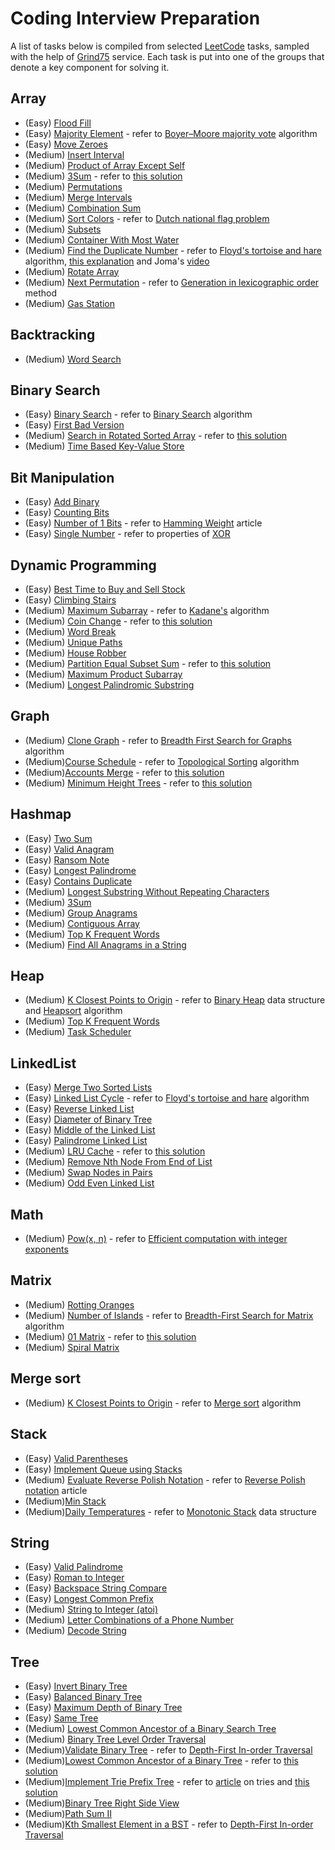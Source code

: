 # Coding Interview Preparation

A list of tasks below is compiled from selected [LeetCode](https://leetcode.com) tasks, sampled with the help of [Grind75](https://www.techinterviewhandbook.org/grind75) service. Each task is put into one of the groups that denote a key component for solving it.

## Array

- (Easy) [Flood Fill](https://leetcode.com/problems/flood-fill/)
- (Easy) [Majority Element](https://leetcode.com/problems/majority-element/description/) - refer to [Boyer–Moore majority vote](https://en.wikipedia.org/wiki/Boyer–Moore_majority_vote_algorithm) algorithm
- (Easy) [Move Zeroes](https://leetcode.com/problems/move-zeroes/)
- (Medium) [Insert Interval](https://leetcode.com/problems/insert-interval/)
- (Medium) [Product of Array Except Self](https://leetcode.com/problems/product-of-array-except-self/)
- (Medium) [3Sum](https://leetcode.com/problems/3sum/) - refer to [this solution](https://leetcode.com/problems/3sum/solutions/2602454/python-solution-100-explained/)
- (Medium) [Permutations](https://leetcode.com/problems/permutations/)
- (Medium) [Merge Intervals](https://leetcode.com/problems/merge-intervals/)
- (Medium) [Combination Sum](https://leetcode.com/problems/combination-sum/)
- (Medium) [Sort Colors](https://leetcode.com/problems/sort-colors/) - refer to [Dutch national flag problem](https://en.wikipedia.org/wiki/Dutch_national_flag_problem)
- (Medium) [Subsets](https://leetcode.com/problems/subsets/)
- (Medium) [Container With Most Water](https://leetcode.com/problems/container-with-most-water/)
- (Medium) [Find the Duplicate Number](https://leetcode.com/problems/find-the-duplicate-number/) - refer to [Floyd's tortoise and hare](https://en.wikipedia.org/wiki/Cycle_detection) algorithm, [this explanation](https://keithschwarz.com/interesting/code/?dir=find-duplicate) and Joma's [video](https://youtu.be/pKO9UjSeLew)
- (Medium) [Rotate Array](https://leetcode.com/problems/rotate-array/)
- (Medium) [Next Permutation](https://leetcode.com/problems/next-permutation/) - refer to [Generation in lexicographic order](https://en.wikipedia.org/wiki/Permutation#Generation_in_lexicographic_order) method
- (Medium) [Gas Station](https://leetcode.com/problems/gas-station/)

## Backtracking

- (Medium) [Word Search](https://leetcode.com/problems/word-search/)

## Binary Search
- (Easy) [Binary Search](https://leetcode.com/problems/binary-search/) - refer to [Binary Search](https://en.wikipedia.org/wiki/Binary_search_algorithm) algorithm
- (Easy) [First Bad Version](https://leetcode.com/problems/first-bad-version/)
- (Medium) [Search in Rotated Sorted Array](https://leetcode.com/problems/search-in-rotated-sorted-array/) - refer to [this solution](https://leetcode.com/problems/search-in-rotated-sorted-array/solutions/1183146/python3-solution-using-binary-search-faster-than-98-and-uses-the-least-memory/)
- (Medium) [Time Based Key-Value Store](https://leetcode.com/problems/time-based-key-value-store/)

## Bit Manipulation

- (Easy) [Add Binary](https://leetcode.com/problems/add-binary/)
- (Easy) [Counting Bits](https://leetcode.com/problems/counting-bits/)
- (Easy) [Number of 1 Bits](https://leetcode.com/problems/number-of-1-bits/) - refer to [Hamming Weight](https://en.wikipedia.org/wiki/Hamming_weight) article
- (Easy) [Single Number](https://leetcode.com/problems/single-number/) - refer to properties of [XOR](https://en.wikipedia.org/wiki/Exclusive_or)

## Dynamic Programming

- (Easy) [Best Time to Buy and Sell Stock](https://leetcode.com/problems/best-time-to-buy-and-sell-stock/)
- (Easy) [Climbing Stairs](https://leetcode.com/problems/climbing-stairs/)
- (Medium) [Maximum Subarray](https://leetcode.com/problems/maximum-subarray/) - refer to [Kadane's](https://en.wikipedia.org/wiki/Maximum_subarray_problem) algorithm
- (Medium) [Coin Change](https://leetcode.com/problems/coin-change/) - refer to [this solution](https://leetcode.com/problems/coin-change/solutions/478739/python3-dp-solution-with-comments-to-help-understand-what-is-happening-and-why/)
- (Medium) [Word Break](https://leetcode.com/problems/word-break/)
- (Medium) [Unique Paths](https://leetcode.com/problems/unique-paths/)
- (Medium) [House Robber](https://leetcode.com/problems/house-robber/)
- (Medium) [Partition Equal Subset Sum](https://leetcode.com/problems/partition-equal-subset-sum/) - refer to [this solution](https://leetcode.com/problems/partition-equal-subset-sum/solutions/3266674/416-space-99-79-solution-with-step-by-step-explanation/)
- (Medium) [Maximum Product Subarray](https://leetcode.com/problems/maximum-product-subarray/)
- (Medium) [Longest Palindromic Substring](https://leetcode.com/problems/longest-palindromic-substring/)

## Graph

- (Medium) [Clone Graph](https://leetcode.com/problems/clone-graph/) - refer to [Breadth First Search for Graphs](https://www.geeksforgeeks.org/breadth-first-search-or-bfs-for-a-graph/) algorithm
- (Medium)[Course Schedule](https://leetcode.com/problems/course-schedule/) - refer to [Topological Sorting](https://www.techinterviewhandbook.org/algorithms/graph/#topological-sorting) algorithm
- (Medium)[Accounts Merge](https://leetcode.com/problems/accounts-merge/) - refer to [this solution](https://leetcode.com/problems/accounts-merge/solutions/2014051/python-easy-to-read-and-understand-dfs/)
- (Medium) [Minimum Height Trees](https://leetcode.com/problems/minimum-height-trees/) - refer to [this solution](https://leetcode.com/problems/minimum-height-trees/solutions/76055/share-some-thoughts/)

## Hashmap

- (Easy) [Two Sum](https://leetcode.com/problems/two-sum/)
- (Easy) [Valid Anagram](https://leetcode.com/problems/valid-anagram/)
- (Easy) [Ransom Note](https://leetcode.com/problems/ransom-note/)
- (Easy) [Longest Palindrome](https://leetcode.com/problems/longest-palindrome/)
- (Easy) [Contains Duplicate](https://leetcode.com/problems/contains-duplicate/)
- (Medium) [Longest Substring Without Repeating Characters](https://leetcode.com/problems/longest-substring-without-repeating-characters/)
- (Medium) [3Sum](https://leetcode.com/problems/3sum/)
- (Medium) [Group Anagrams](https://leetcode.com/problems/group-anagrams/)
- (Medium) [Contiguous Array](https://leetcode.com/problems/contiguous-array/)
- (Medium) [Top K Frequent Words](https://leetcode.com/problems/top-k-frequent-words/)
- (Medium) [Find All Anagrams in a String](https://leetcode.com/problems/find-all-anagrams-in-a-string/)

## Heap

- (Medium) [K Closest Points to Origin](https://leetcode.com/problems/k-closest-points-to-origin/) - refer to [Binary Heap](https://en.wikipedia.org/wiki/Binary_heap) data structure and [Heapsort](https://en.wikipedia.org/wiki/Heapsort) algorithm
- (Medium) [Top K Frequent Words](https://leetcode.com/problems/top-k-frequent-words/)
- (Medium) [Task Scheduler](https://leetcode.com/problems/task-scheduler/)

## LinkedList

- (Easy) [Merge Two Sorted Lists](https://leetcode.com/problems/merge-two-sorted-lists/)
- (Easy) [Linked List Cycle](https://leetcode.com/problems/linked-list-cycle/) - refer to [Floyd's tortoise and hare](https://en.wikipedia.org/wiki/Cycle_detection) algorithm
- (Easy) [Reverse Linked List](https://leetcode.com/problems/reverse-linked-list/)
- (Easy) [Diameter of Binary Tree](https://leetcode.com/problems/diameter-of-binary-tree/)
- (Easy) [Middle of the Linked List](https://leetcode.com/problems/middle-of-the-linked-list/)
- (Easy) [Palindrome Linked List](https://leetcode.com/problems/palindrome-linked-list/)
- (Medium) [LRU Cache](https://leetcode.com/problems/lru-cache/) - refer to [this solution](https://leetcode.com/problems/lru-cache/solutions/352295/python3-doubly-linked-list-and-dictionary/)
- (Medium) [Remove Nth Node From End of List](https://leetcode.com/problems/remove-nth-node-from-end-of-list/)
- (Medium) [Swap Nodes in Pairs](https://leetcode.com/problems/swap-nodes-in-pairs/)
- (Medium) [Odd Even Linked List](https://leetcode.com/problems/odd-even-linked-list/)

## Math

- (Medium) [Pow(x, n)](https://leetcode.com/problems/powx-n/) - refer to [Efficient computation with integer exponents](https://en.wikipedia.org/wiki/Exponentiation#Efficient_computation_with_integer_exponents)

## Matrix
- (Medium) [Rotting Oranges](https://leetcode.com/problems/rotting-oranges/)
- (Medium) [Number of Islands](https://leetcode.com/problems/number-of-islands/) - refer to [Breadth-First Search for Matrix](https://www.geeksforgeeks.org/breadth-first-traversal-bfs-on-a-2d-array/) algorithm
- (Medium) [01 Matrix](https://leetcode.com/problems/01-matrix/) - refer to [this solution](https://leetcode.com/problems/01-matrix/solutions/1619495/bfs-python-solution/)
- (Medium) [Spiral Matrix](https://leetcode.com/problems/spiral-matrix/)

## Merge sort

- (Medium) [K Closest Points to Origin](https://leetcode.com/problems/k-closest-points-to-origin/) - refer to [Merge sort](https://en.wikipedia.org/wiki/Merge_sort) algorithm

## Stack

- (Easy) [Valid Parentheses](https://leetcode.com/problems/valid-parentheses/)
- (Easy) [Implement Queue using Stacks](https://leetcode.com/problems/implement-queue-using-stacks/)
- (Medium) [Evaluate Reverse Polish Notation](https://leetcode.com/problems/evaluate-reverse-polish-notation/) - refer to [Reverse Polish notation](https://en.wikipedia.org/wiki/Reverse_Polish_notation) article
- (Medium)[Min Stack](https://leetcode.com/problems/min-stack/)
- (Medium)[Daily Temperatures](https://leetcode.com/problems/daily-temperatures/) - refer to [Monotonic Stack](https://www.geeksforgeeks.org/introduction-to-monotonic-stack-data-structure-and-algorithm-tutorials/) data structure

## String

- (Easy) [Valid Palindrome](https://leetcode.com/problems/valid-palindrome/)
- (Easy) [Roman to Integer](https://leetcode.com/problems/roman-to-integer/)
- (Easy) [Backspace String Compare](https://leetcode.com/problems/backspace-string-compare/)
- (Easy) [Longest Common Prefix](https://leetcode.com/problems/longest-common-prefix/)
- (Medium) [String to Integer (atoi)](https://leetcode.com/problems/string-to-integer-atoi/)
- (Medium) [Letter Combinations of a Phone Number](https://leetcode.com/problems/letter-combinations-of-a-phone-number/)
- (Medium) [Decode String](https://leetcode.com/problems/decode-string/)

## Tree

- (Easy) [Invert Binary Tree](https://leetcode.com/problems/invert-binary-tree/)
- (Easy) [Balanced Binary Tree](https://leetcode.com/problems/balanced-binary-tree/)
- (Easy) [Maximum Depth of Binary Tree](https://leetcode.com/problems/maximum-depth-of-binary-tree/)
- (Easy) [Same Tree](https://leetcode.com/problems/same-tree/)
- (Medium) [Lowest Common Ancestor of a Binary Search Tree](https://leetcode.com/problems/lowest-common-ancestor-of-a-binary-search-tree/)
- (Medium) [Binary Tree Level Order Traversal](https://leetcode.com/problems/binary-tree-level-order-traversal/)
- (Medium)[Validate Binary Tree](https://leetcode.com/problems/validate-binary-search-tree/) - refer to [Depth-First In-order Traversal](https://en.wikipedia.org/wiki/Tree_traversal)
- (Medium)[Lowest Common Ancestor of a Binary Tree](https://leetcode.com/problems/lowest-common-ancestor-of-a-binary-tree/) - refer to [this solution](https://leetcode.com/problems/lowest-common-ancestor-of-a-binary-tree/solutions/3231708/236-solution-with-step-by-step-explanation/)
- (Medium)[Implement Trie Prefix Tree](https://leetcode.com/problems/implement-trie-prefix-tree/) - refer to [article](https://medium.com/basecs/trying-to-understand-tries-3ec6bede0014) on tries and [this solution](https://leetcode.com/problems/implement-trie-prefix-tree/solutions/1509811/python-simple-approach-beats-99-77-submissions/)
- (Medium)[Binary Tree Right Side View](https://leetcode.com/problems/binary-tree-right-side-view/)
- (Medium)[Path Sum II](https://leetcode.com/problems/path-sum-ii/)
- (Medium)[Kth Smallest Element in a BST](https://leetcode.com/problems/kth-smallest-element-in-a-bst/) - refer to [Depth-First In-order Traversal](https://en.wikipedia.org/wiki/Tree_traversal)